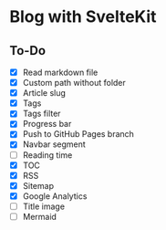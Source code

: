 # Blog with SvelteKit

## To-Do

- [x] Read markdown file
- [x] Custom path without folder
- [x] Article slug
- [x] Tags
- [x] Tags filter
- [x] Progress bar
- [x] Push to GitHub Pages branch
- [x] Navbar segment
- [ ] Reading time
- [x] TOC
- [x] RSS
- [x] Sitemap
- [x] Google Analytics
- [ ] Title image
- [ ] Mermaid
